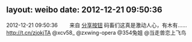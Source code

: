 layout: weibo
date: 2012-12-21 09:50:36
---
2012-12-21 09:50:36  &nbsp;&nbsp;&nbsp;&nbsp;&nbsp;&nbsp; 来自 <a href="http://app.weibo.com/t/feed/cUcI1A" rel="nofollow">分享按钮</a>
码畜们这真是激动人心，有木有…… http://t.cn/zjokjTA  @xcv58_ @zxwing-opera @354兔姐 @当走兽恋上飞鸟 ​​​
